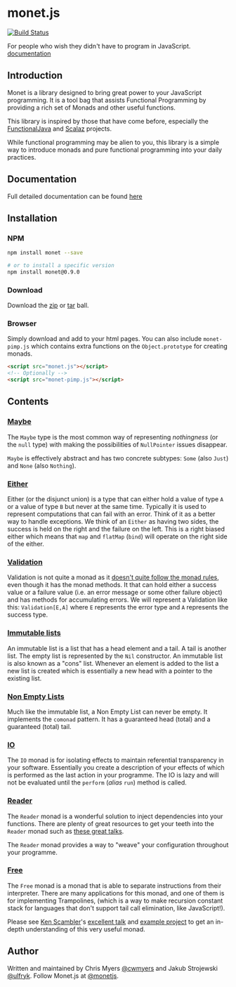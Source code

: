 # monet.js

[![Build Status](https://travis-ci.org/monet/monet.js.svg)](https://travis-ci.org/monet/monet.js)


For people who wish they didn't have to program in JavaScript. [documentation](https://github.com/monet/monet.js/tree/master/docs/README.md)


## Introduction

Monet is a library designed to bring great power to your JavaScript programming. It is a tool bag that assists Functional Programming by providing a rich set of Monads and other useful functions.

This library is inspired by those that have come before, especially the [FunctionalJava][functionalJava] and [Scalaz][scalaz] projects.

While functional programming may be alien to you, this library is a simple way to introduce monads and pure functional programming into your daily practices.

## Documentation

Full detailed documentation can be found [here](https://github.com/monet/monet.js/tree/master/docs/README.md)

## Installation

### NPM

```bash
npm install monet --save

# or to install a specific version
npm install monet@0.9.0
```

### Download

Download the [zip][gitZip] or [tar][gitTar] ball.

### Browser

Simply download and add to your html pages. You can also include `monet-pimp.js` which contains extra functions on the `Object.prototype` for creating monads.

```html
<script src="monet.js"></script>
<!-- Optionally -->
<script src="monet-pimp.js"></script>
```

## Contents

### [Maybe](https://github.com/monet/monet.js/tree/master/docs/MAYBE.md)

The `Maybe` type is the most common way of representing *nothingness* (or the `null` type) with making the possibilities of `NullPointer` issues disappear.

`Maybe` is effectively abstract and has two concrete subtypes: `Some` (also `Just`) and `None` (also `Nothing`).

### [Either](https://github.com/monet/monet.js/tree/master/docs/EITHER.md)

Either (or the disjunct union) is a type that can either hold a value of type `A` or a value of type `B` but never at the same time. Typically it is used to represent computations that can fail with an error. Think of it as a better way to handle exceptions. We think of an `Either` as having two sides, the success is held on the right and the failure on the left. This is a right biased either which means that `map` and `flatMap` (`bind`) will operate on the right side of the either.

### [Validation](https://github.com/monet/monet.js/tree/master/docs/VALIDATION.md)

Validation is not quite a monad as it [doesn't quite follow the monad rules](http://stackoverflow.com/questions/12211776/why-isnt-validation-a-monad-scalaz7), even though it has the monad methods. It that can hold either a success value or a failure value (i.e. an error message or some other failure object) and has methods for accumulating errors. We will represent a Validation like this: `Validation[E,A]` where `E` represents the error type and `A` represents the success type.

### [Immutable lists](https://github.com/monet/monet.js/tree/master/docs/LIST.md)

An immutable list is a list that has a head element and a tail. A tail is another list. The empty list is represented by the `Nil` constructor. An immutable list is also known as a "cons" list. Whenever an element is added to the list a new list is created which is essentially a new head with a pointer to the existing list.

### [Non Empty Lists](https://github.com/monet/monet.js/tree/master/docs/NEL.md)

Much like the immutable list, a Non Empty List can never be empty. It implements the `comonad` pattern. It has a guaranteed head (total)
and a guaranteed (total) tail.

### [IO](https://github.com/monet/monet.js/tree/master/docs/IO.md)

The `IO` monad is for isolating effects to maintain referential transparency in your software. Essentially you create a description of your effects of which is performed as the last action in your programme. The IO is lazy and will not be evaluated until the `perform` (*alias* `run`) method is called.

### [Reader](https://github.com/monet/monet.js/tree/master/docs/READER.md)

The `Reader` monad is a wonderful solution to inject dependencies into your functions. There are plenty of great resources to get your
teeth into the `Reader` monad such as [these great talks](http://functionaltalks.org/tags/#reader%20monad).

The `Reader` monad provides a way to "weave" your configuration throughout your programme.

### [Free](https://github.com/monet/monet.js/tree/master/docs/FREE.md)

The `Free` monad is a monad that is able to separate instructions from their interpreter. There are many applications for this monad, and one of them is for implementing Trampolines, (which is a way to make recursion constant stack for languages that don't support tail call elimination, like JavaScript!).

Please see [Ken Scambler](http://twitter.com/KenScambler)'s [excellent talk](http://www.slideshare.net/kenbot/running-free-with-the-monads) and [example project](https://github.com/kenbot/free) to get an in-depth understanding of this very useful monad.

## Author

Written and maintained by Chris Myers [@cwmyers](https://twitter.com/cwmyers) and Jakub Strojewski [@ulfryk](https://twitter.com/ulfryk). Follow Monet.js at [@monetjs](http://twitter.com/monetjs).

[functionalJava]: http://functionaljava.org/
[gitZip]: https://github.com/monet/monet.js/archive/v0.9.0.zip
[gitTar]: https://github.com/monet/monet.js/archive/v0.9.0.tar.gz
[npm]: https://www.npmjs.com/
[scalaz]: https://github.com/scalaz/scalaz
